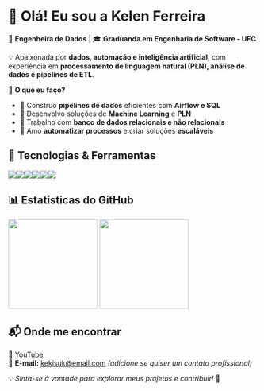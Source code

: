 # 👋 Olá! Eu sou a Kelen Ferreira  

🚀 **Engenheira de Dados** | 🎓 **Graduanda em Engenharia de Software - UFC**  

💡 Apaixonada por **dados, automação e inteligência artificial**, com experiência em **processamento de linguagem natural (PLN), análise de dados e pipelines de ETL**.  

📌 **O que eu faço?**  
- 🔹 Construo **pipelines de dados** eficientes com **Airflow e SQL**  
- 🔹 Desenvolvo soluções de **Machine Learning** e **PLN**  
- 🔹 Trabalho com **banco de dados relacionais e não relacionais**  
- 🔹 Amo **automatizar processos** e criar soluções **escaláveis**  

## 🚀 Tecnologias & Ferramentas  
<div style="display: flex; flex-wrap: wrap;">
  <img src="https://img.shields.io/badge/Python-3776AB?style=for-the-badge&logo=python&logoColor=white" />
  <img src="https://img.shields.io/badge/PostgreSQL-316192?style=for-the-badge&logo=postgresql&logoColor=white" />
  <img src="https://img.shields.io/badge/Airflow-017CEE?style=for-the-badge&logo=apache-airflow&logoColor=white" />
  <img src="https://img.shields.io/badge/NLP-FFA500?style=for-the-badge&logoColor=white" />
  <img src="https://img.shields.io/badge/Git-F05032?style=for-the-badge&logo=git&logoColor=white" />
  <img src="https://img.shields.io/badge/Linux-FCC624?style=for-the-badge&logo=linux&logoColor=black" />
</div>

## 📊 Estatísticas do GitHub  
<div>
  <img height="180em" src="https://github-readme-stats.vercel.app/api?username=kekisuk&show_icons=true&theme=dracula" />
  <img height="180em" src="https://github-readme-stats.vercel.app/api/top-langs/?username=kekisuk&layout=compact&theme=dracula" />
</div>

## 📬 Onde me encontrar  
🔗 [YouTube](https://www.youtube.com/channel/UC0fWxMTSHEUpB5KX6_KST9A)  
📧 **E-mail:** kekisuk@email.com *(adicione se quiser um contato profissional)*  

💡 *Sinta-se à vontade para explorar meus projetos e contribuir!* 🚀  
